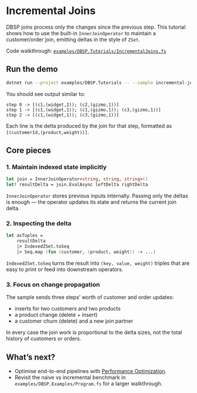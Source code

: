 # Incremental Joins

DBSP joins process only the changes since the previous step. This tutorial shows
how to use the built-in `InnerJoinOperator` to maintain a customer/order join,
emitting deltas in the style of `ZSet`.

Code walkthrough:
[`examples/DBSP.Tutorials/IncrementalJoins.fs`](../../examples/DBSP.Tutorials/IncrementalJoins.fs)

## Run the demo

```bash
dotnet run --project examples/DBSP.Tutorials -- --sample incremental-joins
```

You should see output similar to:

```
step 0 -> [(c1,(widget,2)); (c2,(gizmo,1))]
step 1 -> [(c1,(widget,1)); (c1,(gizmo,1)); (c3,(gizmo,1))]
step 2 -> [(c1,(widget,1)); (c3,(gizmo,1))]
```

Each line is the delta produced by the join for that step, formatted as
`[(customerId,(product,weight))]`.

## Core pieces

### 1. Maintain indexed state implicitly

```fsharp
let join = InnerJoinOperator<string, string, string>()
let! resultDelta = join.EvalAsync leftDelta rightDelta
```

`InnerJoinOperator` stores previous inputs internally. Passing only the deltas
is enough — the operator updates its state and returns the current join delta.

### 2. Inspecting the delta

```fsharp
let asTuples =
    resultDelta
    |> IndexedZSet.toSeq
    |> Seq.map (fun (customer, (product, weight)) -> ...)
```

`IndexedZSet.toSeq` turns the result into `(key, value, weight)` triples that are
easy to print or feed into downstream operators.

### 3. Focus on change propagation

The sample sends three steps’ worth of customer and order updates:

- inserts for two customers and two products
- a product change (delete + insert)
- a customer churn (delete) and a new join partner

In every case the join work is proportional to the delta sizes, not the total
history of customers or orders.

## What’s next?

- Optimise end-to-end pipelines with
  [Performance Optimization](performance.md).
- Revisit the naive vs incremental benchmark in
  `examples/DBSP.Examples/Program.fs` for a larger walkthrough.
